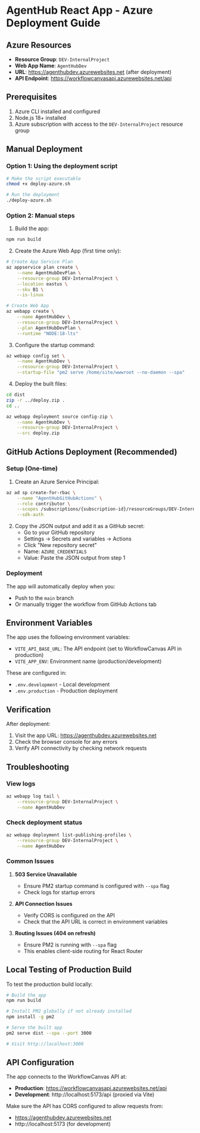 # AgentHub React App - Azure Deployment Guide

## Azure Resources

- **Resource Group**: `DEV-InternalProject`
- **Web App Name**: `AgentHubDev`
- **URL**: https://agenthubdev.azurewebsites.net (after deployment)
- **API Endpoint**: https://workflowcanvasapi.azurewebsites.net/api

## Prerequisites

1. Azure CLI installed and configured
2. Node.js 18+ installed
3. Azure subscription with access to the `DEV-InternalProject` resource group

## Manual Deployment

### Option 1: Using the deployment script

```bash
# Make the script executable
chmod +x deploy-azure.sh

# Run the deployment
./deploy-azure.sh
```

### Option 2: Manual steps

1. Build the app:
```bash
npm run build
```

2. Create the Azure Web App (first time only):
```bash
# Create App Service Plan
az appservice plan create \
    --name AgentHubDevPlan \
    --resource-group DEV-InternalProject \
    --location eastus \
    --sku B1 \
    --is-linux

# Create Web App
az webapp create \
    --name AgentHubDev \
    --resource-group DEV-InternalProject \
    --plan AgentHubDevPlan \
    --runtime "NODE:18-lts"
```

3. Configure the startup command:
```bash
az webapp config set \
    --name AgentHubDev \
    --resource-group DEV-InternalProject \
    --startup-file "pm2 serve /home/site/wwwroot --no-daemon --spa"
```

4. Deploy the built files:
```bash
cd dist
zip -r ../deploy.zip .
cd ..

az webapp deployment source config-zip \
    --name AgentHubDev \
    --resource-group DEV-InternalProject \
    --src deploy.zip
```

## GitHub Actions Deployment (Recommended)

### Setup (One-time)

1. Create an Azure Service Principal:
```bash
az ad sp create-for-rbac \
    --name "AgentHubGitHubActions" \
    --role contributor \
    --scopes /subscriptions/{subscription-id}/resourceGroups/DEV-InternalProject \
    --sdk-auth
```

2. Copy the JSON output and add it as a GitHub secret:
   - Go to your GitHub repository
   - Settings → Secrets and variables → Actions
   - Click "New repository secret"
   - Name: `AZURE_CREDENTIALS`
   - Value: Paste the JSON output from step 1

### Deployment

The app will automatically deploy when you:
- Push to the `main` branch
- Or manually trigger the workflow from GitHub Actions tab

## Environment Variables

The app uses the following environment variables:

- `VITE_API_BASE_URL`: The API endpoint (set to WorkflowCanvas API in production)
- `VITE_APP_ENV`: Environment name (production/development)

These are configured in:
- `.env.development` - Local development
- `.env.production` - Production deployment

## Verification

After deployment:

1. Visit the app URL: https://agenthubdev.azurewebsites.net
2. Check the browser console for any errors
3. Verify API connectivity by checking network requests

## Troubleshooting

### View logs
```bash
az webapp log tail \
    --resource-group DEV-InternalProject \
    --name AgentHubDev
```

### Check deployment status
```bash
az webapp deployment list-publishing-profiles \
    --resource-group DEV-InternalProject \
    --name AgentHubDev
```

### Common Issues

1. **503 Service Unavailable**
   - Ensure PM2 startup command is configured with `--spa` flag
   - Check logs for startup errors

2. **API Connection Issues**
   - Verify CORS is configured on the API
   - Check that the API URL is correct in environment variables

3. **Routing Issues (404 on refresh)**
   - Ensure PM2 is running with `--spa` flag
   - This enables client-side routing for React Router

## Local Testing of Production Build

To test the production build locally:

```bash
# Build the app
npm run build

# Install PM2 globally if not already installed
npm install -g pm2

# Serve the built app
pm2 serve dist --spa --port 3000

# Visit http://localhost:3000
```

## API Configuration

The app connects to the WorkflowCanvas API at:
- **Production**: https://workflowcanvasapi.azurewebsites.net/api
- **Development**: http://localhost:5173/api (proxied via Vite)

Make sure the API has CORS configured to allow requests from:
- https://agenthubdev.azurewebsites.net
- http://localhost:5173 (for development)